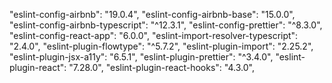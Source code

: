 "eslint-config-airbnb": "19.0.4",
"eslint-config-airbnb-base": "15.0.0",
"eslint-config-airbnb-typescript": "^12.3.1",
"eslint-config-prettier": "^8.3.0",
"eslint-config-react-app": "6.0.0",
"eslint-import-resolver-typescript": "2.4.0",
"eslint-plugin-flowtype": "^5.7.2",
"eslint-plugin-import": "2.25.2",
"eslint-plugin-jsx-a11y": "6.5.1",
"eslint-plugin-prettier": "^3.4.0",
"eslint-plugin-react": "7.28.0",
"eslint-plugin-react-hooks": "4.3.0",